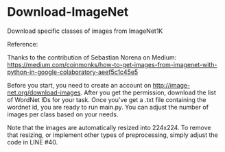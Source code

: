 # Download-ImageNet
Download specific classes of images from ImageNet1K

Reference:

Thanks to the contribution of Sebastian Norena on Medium: https://medium.com/coinmonks/how-to-get-images-from-imagenet-with-python-in-google-colaboratory-aeef5c1c45e5 

Before you start, you need to create an account on http://image-net.org/download-images. After you get the permission, download the list of WordNet IDs for your task. Once you've get a .txt file containing the wordnet id, you are ready to run main.py. You can adjust the number of images per class based on your needs.

Note that the images are automatically resized into 224x224. To remove that resizing, or implement other types of preprocessing, simply adjust the code in LINE #40.
